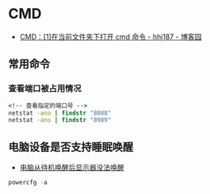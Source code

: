 # CMD

- [CMD：[1]在当前文件夹下打开 cmd 命令 - hhj187 - 博客园](https://www.cnblogs.com/hhj187/p/4721596.html)

## 常用命令

### 查看端口被占用情况

```bat
<!-- 查看指定的端口号 -->
netstat -ano | findstr "8088"
netstat -ano | findstr "8989"
```

## 电脑设备是否支持睡眠唤醒

- [电脑从待机唤醒后显示器没法唤醒](http://ask.zol.com.cn/x/1321603.html)

```c#
powercfg -a
```

